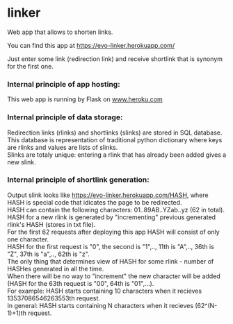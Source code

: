 # linker
Web app that allows to shorten links.

You can find this app at https://evo-linker.herokuapp.com/

Just enter some link (redirection link) and receive shortlink that is synonym for the first one.

### Internal principle of app hosting: 
This web app is running by Flask on www.heroku.com

### Internal principle of data storage: 
Redirection links (rlinks) and shortlinks (slinks) are stored in SQL database.  
This database is representation of traditional python dictionary where keys are rlinks and values are lists of slinks.  
Slinks are totaly unique: entering a rlink that has already been added gives a new slink.

### Internal principle of shortlink generation: 
Output slink looks like https://evo-linker.herokuapp.com/HASH, where HASH is special code that idicates the page to be redirected.  
HASH can contain the following characters: 01..89AB..YZab..yz (62 in total).  
HASH for a new rlink is generated by "incrementing" previous generated rlink's HASH (stores in txt file).   
For the first 62 requests after deploying this app HASH will consist of only one character.  
HASH for the first request is "0", the second is "1",.., 11th is "A",.., 36th is "Z", 37th is "a",.., 62th is "z".  
The only thing that determines view of HASH for some rlink - number of HASHes generated in all the time.  
When there will be no way to "increment" the new character will be added (HASH for the 63th request is "00", 64th is "01",...).   
For example: HASH starts containing 10 characters when it recieves 13537086546263553th request.  
In general: HASH starts containing N characters when it recieves (62^(N-1)+1)th request.
